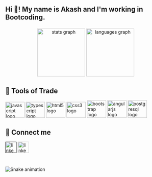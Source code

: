 

<h2 align="left">Hi 👋! My name is Akash and I'm working in Bootcoding.</h2>

###

<div align="center">
  <img src="https://github-readme-stats.vercel.app/api?username=AkashSadawarti&hide_title=false&hide_rank=false&show_icons=true&include_all_commits=true&count_private=true&disable_animations=false&theme=dracula&locale=en&hide_border=false" height="150" alt="stats graph"  />
  <img src="https://github-readme-stats.vercel.app/api/top-langs?username=AkashSadawarti&locale=en&hide_title=false&layout=compact&card_width=320&langs_count=5&theme=dracula&hide_border=false" height="150" alt="languages graph"  />
</div>

###

<!-- <img align="right" height="150" src="https://i.imgflip.com/65efzo.gif"  /> -->

###
<h2 align="left"> 🔭 Tools of Trade</h2>
<div align="left">
  <img src="https://cdn.jsdelivr.net/gh/devicons/devicon/icons/javascript/javascript-original.svg" height="50" width="60" alt="javascript logo"  />
  <img src="https://cdn.jsdelivr.net/gh/devicons/devicon/icons/typescript/typescript-plain.svg" height="50" width="60" alt="typescript logo"  />
  <img src="https://cdn.jsdelivr.net/gh/devicons/devicon/icons/html5/html5-original.svg" height="50" width="60" alt="html5 logo"  />
  <img src="https://cdn.jsdelivr.net/gh/devicons/devicon/icons/css3/css3-original.svg" height="50" width="60" alt="css3 logo"  />
   <img src="https://cdn.jsdelivr.net/gh/devicons/devicon/icons/bootstrap/bootstrap-original.svg" height="55" width="60" margin-top="90 px" alt="bootstrap logo"  />
  <img src="https://cdn.jsdelivr.net/gh/devicons/devicon/icons/angularjs/angularjs-original.svg" height="55" width="60" alt="angularjs logo"  />
  <img src="https://cdn.jsdelivr.net/gh/devicons/devicon/icons/postgresql/postgresql-original.svg" height="55" width="60" alt="postgresql logo"  />
</div>

###
<h2 align="left"> 🤵 Connect me</h2>
<div align="left">
<!--   <a><img src="https://img.shields.io/static/v1?message=Gmail&logo=gmail&label=&color=D14836&logoColor=white&labelColor=&style=for-the-badge" height="35" alt="gmail logo"  /></a> -->
  <a href=""><img src="https://img.shields.io/static/v1?message=Github&logo=Github&label=&color=080808&logoColor=white&labelColor=&style=for-the-badge" height="35" alt="linkedin logo"  /></a>
 <a href="https://github.com/AkashSadawarti/"><img src="https://img.shields.io/static/v1?message=LinkedIn&logo=linkedin&label=&color=0077B5&logoColor=white&labelColor=&style=for-the-badge" height="35" alt="linkedin logo"  /></a>
</div>

###

<br clear="both">

<img src="https://raw.githubusercontent.com/maurodesouza/maurodesouza/blob/output/snake.svg" alt="Snake animation" />

###

